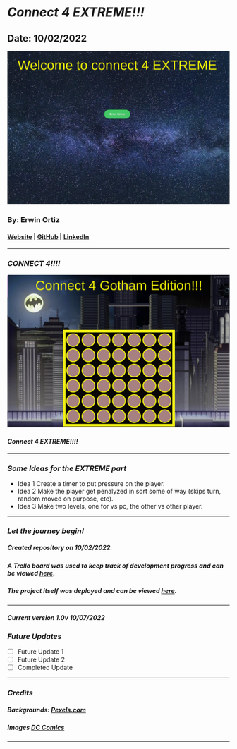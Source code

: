 # **_Connect 4 EXTREME!!!_**

## Date: 10/02/2022

![Alt Text](/Pics/welcome.png)

### By: Erwin Ortiz

#### [Website](https://github.com/eortiz65/Connect-4-EXTREME) | [GitHub](https://github.com/eortiz65) | [LinkedIn](https://www.linkedin.com/in/erwin-ortiz-54ab13141/)

---

### **_CONNECT 4!!!!_**

![Alt Text](/Pics/GothamConnect4.png)

#### **_Connect 4 EXTREME!!!!_**

---

### **_Some Ideas for the EXTREME part_**

- Idea 1 Create a timer to put pressure on the player.
- Idea 2 Make the player get penalyzed in sort some of way (skips turn, random moved on purpose, etc).
- Idea 3 Make two levels, one for vs pc, the other vs other player.

---

### **_Let the journey begin!_**

##### Created repository on 10/02/2022.

##### A Trello board was used to keep track of development progress and can be viewed [here](https://trello.com/b/akfU60ao/connect-4-extreme).

##### The project itself was deployed and can be viewed [here](connect-4-EXTREME.surge.sh).

---

##### Current version 1.0v 10/07/2022

### **_Future Updates_**

- [ ] Future Update 1
- [ ] Future Update 2
- [ ] Completed Update

---

### **_Credits_**

##### Backgrounds: [Pexels.com](pexels.com)

##### Images [DC Comics](https://www.dc.com/)

---
